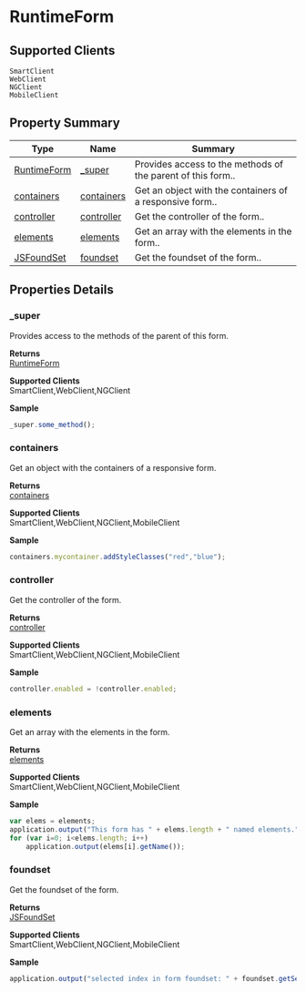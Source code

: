 #  RuntimeForm

## **Supported Clients**

    SmartClient
    WebClient
    NGClient
    MobileClient

## Property Summary

| Type                                                  | Name                    | Summary                                                                                                           |
| ----------------------------------------------------- | ----------------------- | ----------------------------------------------------------------------------------------------------------------- |
| [RuntimeForm](./RuntimeForm.md) | [_super](RuntimeForm.md#_super)                   | Provides access to the methods of the parent of this form..                                    |
| [containers](RuntimeForm/containers.md) | [containers](RuntimeForm.md#containers)                   | Get an object with the containers of a responsive form..                                    |
| [controller](RuntimeForm/controller.md) | [controller](RuntimeForm.md#controller)                   | Get the controller of the form..                                    |
| [elements](RuntimeForm/elements.md) | [elements](RuntimeForm.md#elements)                   | Get an array with the elements in the form..                                    |
| [JSFoundSet](../Database%20Manager/JSFoundSet.md) | [foundset](RuntimeForm.md#foundset)                   | Get the foundset of the form..                                    |

## Properties Details

### _super

Provides access to the methods of the parent of this form.

**Returns**\
[RuntimeForm](./RuntimeForm.md) 

**Supported Clients**\
SmartClient,WebClient,NGClient

**Sample**

```javascript
_super.some_method();
```
### containers

Get an object with the containers of a responsive form.

**Returns**\
[containers](RuntimeForm/containers.md) 

**Supported Clients**\
SmartClient,WebClient,NGClient,MobileClient

**Sample**

```javascript
containers.mycontainer.addStyleClasses("red","blue");
```
### controller

Get the controller of the form.

**Returns**\
[controller](RuntimeForm/controller.md) 

**Supported Clients**\
SmartClient,WebClient,NGClient,MobileClient

**Sample**

```javascript
controller.enabled = !controller.enabled;
```
### elements

Get an array with the elements in the form.

**Returns**\
[elements](RuntimeForm/elements.md) 

**Supported Clients**\
SmartClient,WebClient,NGClient,MobileClient

**Sample**

```javascript
var elems = elements;
application.output("This form has " + elems.length + " named elements.")
for (var i=0; i<elems.length; i++)
	application.output(elems[i].getName());
```
### foundset

Get the foundset of the form.

**Returns**\
[JSFoundSet](../Database%20Manager/JSFoundSet.md) 

**Supported Clients**\
SmartClient,WebClient,NGClient,MobileClient

**Sample**

```javascript
application.output("selected index in form foundset: " + foundset.getSelectedIndex());
```

